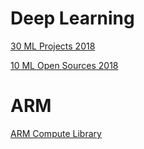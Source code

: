 # Deep Learning

[30 ML Projects 2018](https://medium.mybridge.co/30-amazing-machine-learning-projects-for-the-past-year-v-2018-b853b8621ac7)

[10 ML Open Sources 2018](https://medium.mybridge.co/machine-learning-top-10-open-source-projects-v-feb-2018-d1d39062bd20)





# ARM

[ARM Compute Library](https://github.com/ARM-software/ComputeLibrary)







